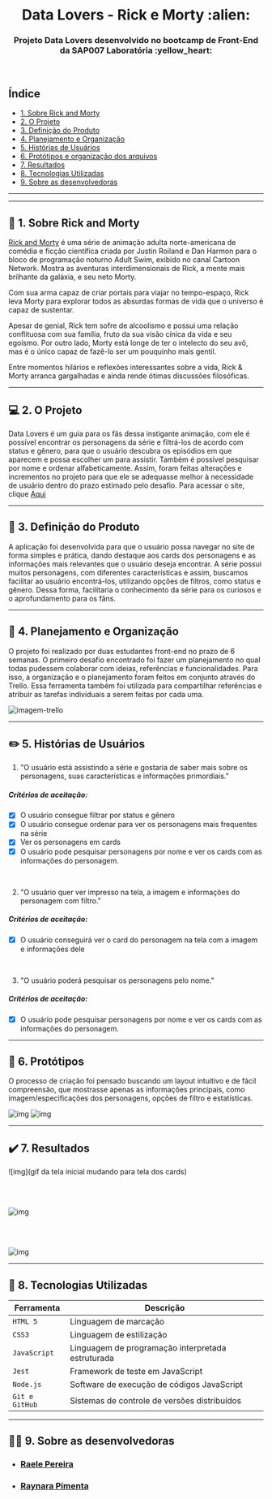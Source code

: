 <h1 align="center">Data Lovers - Rick e Morty :alien:</h1>
<h3 align="center"> Projeto Data Lovers desenvolvido no bootcamp de Front-End da SAP007 Laboratória :yellow_heart:</h3><br>

## Índice

- [1. Sobre Rick and Morty](#gun-sobre-rick-and-morty) 
- [2. O Projeto](#computer-o-projeto) 
- [3. Definição do Produto](#dart-definição-do-produto) 
- [4. Planejamento e Organização](#memo-planejamento-e-organização) 
- [5. Histórias de Usuários](#pencil2-histórias-de-usuários) 
- [6. Protótipos e organização dos arquivos](#art-protótipos) 
- [7. Resultados](#%EF%B8%8F-resultados) 
- [8. Tecnologias Utilizadas](#robot-8-tecnologias-utilizadas)
- [9. Sobre as desenvolvedoras](#woman_technologist-sobre-as-desenvolvedoras) 
---

---
## :gun: 1. Sobre Rick and Morty

[Rick and Morty](https://pt.wikipedia.org/wiki/Rick_and_Morty) é uma série de animação adulta norte-americana de comédia e ficção científica criada por Justin Roiland e Dan Harmon para o bloco de programação noturno Adult Swim, exibido no canal Cartoon Network. Mostra as aventuras interdimensionais de Rick, a mente mais brilhante da galáxia, e seu neto Morty.

Com sua arma capaz de criar portais para viajar no tempo-espaço, Rick leva Morty para explorar todos as absurdas formas de vida que o universo é capaz de sustentar. 

Apesar de genial, Rick tem sofre de alcoolismo e possui uma relação conflituosa com sua família, fruto da sua visão cínica da vida e seu egoísmo. Por outro lado, Morty está longe de ter o intelecto do seu avô, mas é o único capaz de fazê-lo ser um pouquinho mais gentil.

Entre momentos hilários e reflexões interessantes sobre a vida, Rick & Morty arranca gargalhadas e ainda rende ótimas discussões filosóficas.

---

## :computer: 2. O Projeto

Data Lovers é um guia para os fãs dessa instigante animação, com ele é possível encontrar os personagens da série e filtrá-los de acordo com status e gênero, para que o usuário descubra os episódios em que aparecem e possa escolher um para assistir. Também é possível pesquisar por nome e ordenar alfabeticamente.
Assim, foram feitas alterações e incrementos no projeto para que ele se adequasse melhor à necessidade de usuário dentro do prazo estimado pelo desafio.
Para acessar o site, clique [Aqui](https://raelepereira.github.io/SAP007-data-lovers/)


---

## :dart: 3. Definição do Produto

A aplicação foi desenvolvida para que o usuário possa navegar no site de forma simples e prática, dando destaque aos cards dos personagens e as informações mais relevantes que o usuário deseja encontrar.
A série possui muitos personagens, com diferentes características e assim, buscamos facilitar ao usuário encontrá-los, utilizando opções de filtros, como status e gênero.
Dessa forma, facilitaria o conhecimento da série para os curiosos e o aprofundamento para os fãns.

---

## :memo: 4. Planejamento e Organização

O projeto foi realizado por duas estudantes front-end no prazo de 6 semanas. O primeiro desafio encontrado foi fazer um planejamento no qual todas pudessem colaborar com ideias, referências e funcionalidades. Para isso, a organização e o planejamento foram feitos em conjunto através do Trello. Essa ferramenta também foi utilizada para compartilhar referências e atribuir as tarefas individuais a serem feitas por cada uma.

![imagem-trello](imagem-trello.png)

---

## :pencil2: 5. Histórias de Usuários

1) "O usuário está assistindo a série e gostaria de saber mais sobre os personagens, suas características e informações primordiais."

##### Critérios de aceitação:

- [x] O usuário consegue filtrar por status e gênero
- [x] O usuário consegue ordenar para ver os personagens mais frequentes na série
- [x] Ver os personagens em cards
- [x] O usuário pode pesquisar personagens por nome e ver os cards com as informações do personagem.

<br>

2) "O usuário quer ver impresso na tela, a imagem e informações do personagem com filtro."

##### Critérios de aceitação:

- [x] O usuário conseguirá ver o card do personagem na tela com a imagem e informações dele

<br>

3) "O usuário poderá pesquisar os personagens pelo nome."

##### Critérios de aceitação:

- [x] O usuário pode pesquisar personagens por nome e ver os cards com as informações do personagem.

---

## :art: 6. Protótipos

O processo de criação foi pensado buscando um layout intuitivo e de fácil compreensão, que mostrasse apenas as informações principais, como imagem/especificações dos personagens, opções de filtro e estatísticas.

![img](../SAP007-data-lovers/src/img/Prot%C3%B3tipo%20Data%20Lovers-Cards.png)
![img](../SAP007-data-lovers/src/img/Prot%C3%B3tipo%20Data%20Lovers-Cards.png)

---
## ✔️ 7. Resultados

![img](gif da tela inicial mudando para tela dos cards)

<br><br>

![img](.//src/img/WhatsApp%20Image%202022-03-18%20at%2015.22.57.jpeg)

<br><br>

![img](.//src/img/WhatsApp%20Image%202022-03-18%20at%2015.22.59.jpeg)

---
## :robot: 8. Tecnologias Utilizadas

| Ferramenta | Descrição |
| --- | --- |
| `HTML 5` | Linguagem de marcação |
| `CSS3` | Linguagem de estilização |
| `JavaScript` |  Linguagem de programação interpretada estruturada|
| `Jest` | Framework de teste em JavaScript|
| `Node.js` | Software de execução de códigos JavaScript|
| `Git e GitHub` | Sistemas de controle de versões distribuídos|

---

## :woman_technologist: 9. Sobre as desenvolvedoras

* ### [Raele Pereira](https://www.linkedin.com/in/raele-pereira-59b804201/)

* ### [Raynara Pimenta](https://www.linkedin.com/in/raynara-pimenta-308b2514b/)
